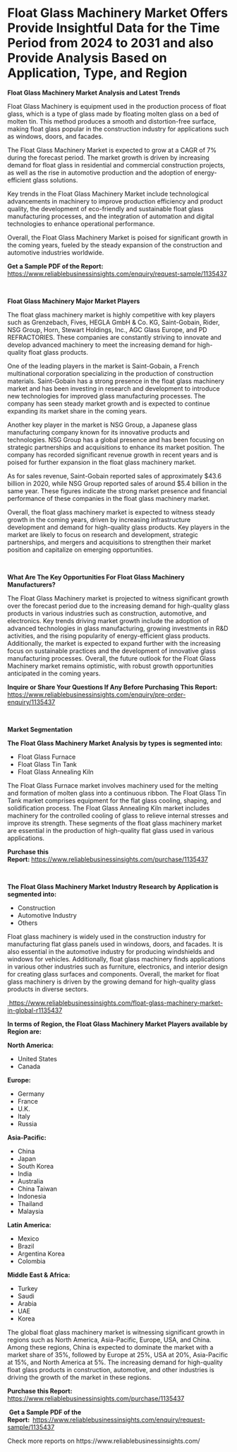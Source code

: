 <p><h1>Float Glass Machinery Market Offers Provide Insightful Data for the Time Period from 2024 to 2031 and also Provide Analysis Based on Application, Type, and Region</h1></p><p><strong>Float Glass Machinery Market Analysis and Latest Trends</strong></p>
<p><p>Float Glass Machinery is equipment used in the production process of float glass, which is a type of glass made by floating molten glass on a bed of molten tin. This method produces a smooth and distortion-free surface, making float glass popular in the construction industry for applications such as windows, doors, and facades.</p><p>The Float Glass Machinery Market is expected to grow at a CAGR of 7% during the forecast period. The market growth is driven by increasing demand for float glass in residential and commercial construction projects, as well as the rise in automotive production and the adoption of energy-efficient glass solutions.</p><p>Key trends in the Float Glass Machinery Market include technological advancements in machinery to improve production efficiency and product quality, the development of eco-friendly and sustainable float glass manufacturing processes, and the integration of automation and digital technologies to enhance operational performance.</p><p>Overall, the Float Glass Machinery Market is poised for significant growth in the coming years, fueled by the steady expansion of the construction and automotive industries worldwide.</p></p>
<p><strong>Get a Sample PDF of the Report:&nbsp;</strong> <a href="https://www.reliablebusinessinsights.com/enquiry/request-sample/1135437">https://www.reliablebusinessinsights.com/enquiry/request-sample/1135437</a></p>
<p>&nbsp;</p>
<p><strong>Float Glass Machinery Major Market Players</strong></p>
<p><p>The float glass machinery market is highly competitive with key players such as Grenzebach, Fives, HEGLA GmbH & Co. KG, Saint-Gobain, Rider, NSG Group, Horn, Stewart Holdings, Inc., AGC Glass Europe, and PD REFRACTORIES. These companies are constantly striving to innovate and develop advanced machinery to meet the increasing demand for high-quality float glass products.</p><p>One of the leading players in the market is Saint-Gobain, a French multinational corporation specializing in the production of construction materials. Saint-Gobain has a strong presence in the float glass machinery market and has been investing in research and development to introduce new technologies for improved glass manufacturing processes. The company has seen steady market growth and is expected to continue expanding its market share in the coming years.</p><p>Another key player in the market is NSG Group, a Japanese glass manufacturing company known for its innovative products and technologies. NSG Group has a global presence and has been focusing on strategic partnerships and acquisitions to enhance its market position. The company has recorded significant revenue growth in recent years and is poised for further expansion in the float glass machinery market.</p><p>As for sales revenue, Saint-Gobain reported sales of approximately $43.6 billion in 2020, while NSG Group reported sales of around $5.4 billion in the same year. These figures indicate the strong market presence and financial performance of these companies in the float glass machinery market.</p><p>Overall, the float glass machinery market is expected to witness steady growth in the coming years, driven by increasing infrastructure development and demand for high-quality glass products. Key players in the market are likely to focus on research and development, strategic partnerships, and mergers and acquisitions to strengthen their market position and capitalize on emerging opportunities.</p></p>
<p>&nbsp;</p>
<p><strong>What Are The Key Opportunities For Float Glass Machinery Manufacturers?</strong></p>
<p><p>The Float Glass Machinery market is projected to witness significant growth over the forecast period due to the increasing demand for high-quality glass products in various industries such as construction, automotive, and electronics. Key trends driving market growth include the adoption of advanced technologies in glass manufacturing, growing investments in R&D activities, and the rising popularity of energy-efficient glass products. Additionally, the market is expected to expand further with the increasing focus on sustainable practices and the development of innovative glass manufacturing processes. Overall, the future outlook for the Float Glass Machinery market remains optimistic, with robust growth opportunities anticipated in the coming years.</p></p>
<p><strong>Inquire or Share Your Questions If Any Before Purchasing This Report:</strong> <a href="https://www.reliablebusinessinsights.com/enquiry/pre-order-enquiry/1135437">https://www.reliablebusinessinsights.com/enquiry/pre-order-enquiry/1135437</a></p>
<p>&nbsp;</p>
<p><strong>Market Segmentation</strong></p>
<p><strong>The Float Glass Machinery Market Analysis by types is segmented into:</strong></p>
<p><ul><li>Float Glass Furnace</li><li>Float Glass Tin Tank</li><li>Float Glass Annealing Kiln</li></ul></p>
<p><p>The Float Glass Furnace market involves machinery used for the melting and formation of molten glass into a continuous ribbon. The Float Glass Tin Tank market comprises equipment for the flat glass cooling, shaping, and solidification process. The Float Glass Annealing Kiln market includes machinery for the controlled cooling of glass to relieve internal stresses and improve its strength. These segments of the float glass machinery market are essential in the production of high-quality flat glass used in various applications.</p></p>
<p><strong>Purchase this Report:&nbsp;</strong><a href="https://www.reliablebusinessinsights.com/purchase/1135437">https://www.reliablebusinessinsights.com/purchase/1135437</a></p>
<p>&nbsp;</p>
<p><strong>The Float Glass Machinery Market Industry Research by Application is segmented into:</strong></p>
<p><ul><li>Construction</li><li>Automotive Industry</li><li>Others</li></ul></p>
<p><p>Float glass machinery is widely used in the construction industry for manufacturing flat glass panels used in windows, doors, and facades. It is also essential in the automotive industry for producing windshields and windows for vehicles. Additionally, float glass machinery finds applications in various other industries such as furniture, electronics, and interior design for creating glass surfaces and components. Overall, the market for float glass machinery is driven by the growing demand for high-quality glass products in diverse sectors.</p></p>
<p><a href="https://www.reliablebusinessinsights.com/float-glass-machinery-market-in-global-r1135437">&nbsp;https://www.reliablebusinessinsights.com/float-glass-machinery-market-in-global-r1135437</a></p>
<p><strong>In terms of Region, the Float Glass Machinery Market Players available by Region are:</strong></p>
<p>
    <p> <strong> North America: </strong>
        <ul>
            <li>United States</li>
            <li>Canada</li>
        </ul>
        </p> 
    <p> <strong> Europe: </strong>
        <ul>
            <li>Germany</li>
            <li>France</li>
            <li>U.K.</li>
            <li>Italy</li>
            <li>Russia</li>
        </ul>
        </p> 
    <p> <strong> Asia-Pacific: </strong>
        <ul>
            <li>China</li>
            <li>Japan</li>
            <li>South Korea</li>
            <li>India</li>
            <li>Australia</li>
            <li>China Taiwan</li>
            <li>Indonesia</li>
            <li>Thailand</li>
            <li>Malaysia</li>
        </ul>
        </p> 
    <p> <strong> Latin America: </strong>
        <ul>
            <li>Mexico</li>
            <li>Brazil</li>
            <li>Argentina Korea</li>
            <li>Colombia</li>
        </ul>
        </p> 
    <p> <strong> Middle East & Africa: </strong>
        <ul>
            <li>Turkey</li>
            <li>Saudi</li>
            <li>Arabia</li>
            <li>UAE</li>
            <li>Korea</li>
        </ul>
    </p>
    </p>
<p><p>The global float glass machinery market is witnessing significant growth in regions such as North America, Asia-Pacific, Europe, USA, and China. Among these regions, China is expected to dominate the market with a market share of 35%, followed by Europe at 25%, USA at 20%, Asia-Pacific at 15%, and North America at 5%. The increasing demand for high-quality float glass products in construction, automotive, and other industries is driving the growth of the market in these regions.</p></p>
<p><strong>Purchase this Report: </strong><a href="https://www.reliablebusinessinsights.com/purchase/1135437">https://www.reliablebusinessinsights.com/purchase/1135437</a></p>
<p>&nbsp;<strong>Get a Sample PDF of the Report:&nbsp;&nbsp;</strong><a href="https://www.reliablebusinessinsights.com/enquiry/request-sample/1135437">https://www.reliablebusinessinsights.com/enquiry/request-sample/1135437</a></p>
<p><strong></strong></p>
<p>Check more reports on https://www.reliablebusinessinsights.com/</p>